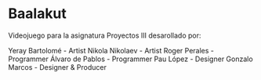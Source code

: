 # Baalakut

Videojuego para la asignatura Proyectos III desarollado por:

Yeray Bartolomé - Artist
Nikola Nikolaev - Artist
Roger Perales - Programmer
Álvaro de Pablos - Programmer
Pau López - Designer
Gonzalo Marcos - Designer & Producer